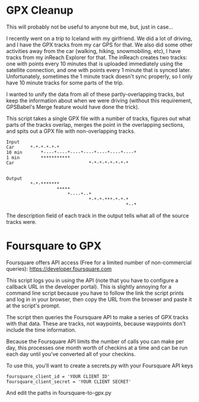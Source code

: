 # GPX Cleanup

This will probably not be useful to anyone but me, but, just in case...

I recently went on a trip to Iceland with my girlfriend. We did a lot of
driving, and I have the GPX tracks from my car GPS for that. We also did some
other activities away from the car (walking, hiking, snowmobiling, etc), I have
tracks from my inReach Explorer for that. The inReach creates two tracks: one
with points every 10 minutes that is uploaded immediately using the satellite
connection, and one with points every 1 minute that is synced later.
Unfortunately, sometimes the 1 minute track doesn't sync properly, so I only
have 10 minute tracks for some parts of the trip.

I wanted to unify the data from all of these partly-overlapping tracks, but keep
the information about when we were driving (without this requirement, GPSBabel's
Merge feature would have done the trick).

This script takes a single GPX file with a number of tracks, figures out what
parts of the tracks overlap, merges the point in the overlapping sections, and
spits out a GPX file with non-overlapping tracks.

```
Input
Car      *-*-*-*-*-*
10 min       *----*----*----*----*----*----*----*
1 min        ***********
Car                            *-*-*-*-*-*-*-*


Output
         *-*-*******
                   *****
                       *----*--*
                               *-*-*-***-*-*-*
                                             *--*
```

The description field of each track in the output tells what all of the source
tracks were.


# Foursquare to GPX

Foursquare offers API access (Free for a limited number of non-commercial
queries): https://developer.foursquare.com

This script logs you in using the API (note that you have to configure a
callback URL in the developer portal). This is slightly annoying for a
command line script because you have to follow the link the script prints
and log in in your browser, then copy the URL from the browser and paste
it at the script's prompt.

The script then queries the Foursquare API to
make a series of GPX tracks with that data. These are tracks, not waypoints,
because waypoints don't include the time information.

Because the Foursquare API limits the number of calls you can make per day, this
processes one month worth of checkins at a time and can be run each day until
you've converted all of your checkins.

To use this, you'll want to create a secrets.py with your Foursquare API keys

```
foursquare_client_id = 'YOUR CLIENT ID'
foursquare_client_secret = 'YOUR CLIENT SECRET'
```

And edit the paths in foursquare-to-gpx.py